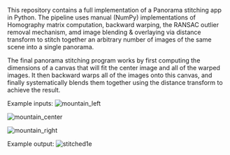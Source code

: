 This repository contains a full implementation of a Panorama stitching app in Python. 
The pipeline uses manual (NumPy) implementations of Homography matrix computation, backward warping, the RANSAC outlier removal mechanism, amd image blending & overlaying via distance transform to stitch together an arbitrary number of images of the same scene into a single panorama.

The final panorama stitching program works by first computing the dimensions of a canvas that will fit the center image and all of the warped images.
It then backward warps all of the images onto this canvas, and finally systematically blends them together using the distance transform to achieve the result.

Example inputs:
![mountain_left](https://github.com/devinbresser/ece766-panorama-app/assets/66394890/80f9133c-f27c-4b93-a323-3e47ccdb26df)

![mountain_center](https://github.com/devinbresser/ece766-panorama-app/assets/66394890/3e6e3dab-ae5a-4d97-aee6-22d825c18476)

![mountain_right](https://github.com/devinbresser/ece766-panorama-app/assets/66394890/938b1224-36db-4b43-bf69-598f83a144a0)



Example output:
![stitched1e](https://github.com/devinbresser/ece766-panorama-app/assets/66394890/942302b9-e83e-4b94-8e67-8d1d99abd8cb)
